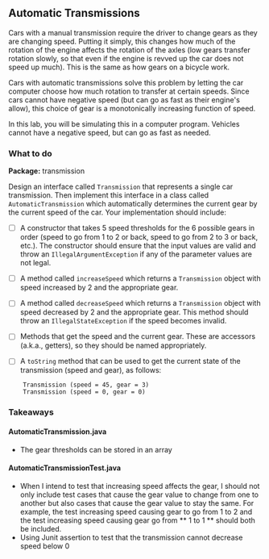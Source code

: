 
## Automatic Transmissions
Cars with a manual transmission require the driver to change gears as they are changing speed. Putting it simply, this changes how much of the rotation of the engine affects the rotation of the axles (low gears transfer rotation slowly, so that even if the engine is revved up the car does not speed up much). This is the same as how gears on a bicycle work.

Cars with automatic transmissions solve this problem by letting the car computer choose how much rotation to transfer at certain speeds. Since cars cannot have negative speed (but can go as fast as their engine\'s allow), this choice of gear is a monotonically increasing function of speed.

In this lab, you will be simulating this in a computer program. Vehicles cannot have a negative speed, but can go as fast as needed.

### What to do

**Package:** transmission

Design an interface called `Transmission` that represents a single car transmission. Then implement this interface in a class called `AutomaticTransmission` which automatically determines the current gear by the current speed of the car. Your implementation should include:

  - [ ] A constructor that takes 5 speed thresholds for the 6 possible gears in order (speed to go from 1 to 2 or back, speed to go from 2 to 3 or back, etc.). The constructor should ensure that the input values are valid and throw an `IllegalArgumentException` if any of the parameter values are not legal.

  - [ ] A method called `increaseSpeed` which returns a `Transmission` object with speed increased by 2 and the appropriate gear.

  - [ ] A method called `decreaseSpeed` which returns a `Transmission` object with speed decreased by 2 and the appropriate gear. This method should throw an `IllegalStateException` if the speed becomes invalid.

  - [ ] Methods that get the speed and the current gear. These are accessors (a.k.a., getters), so they should be named appropriately.

  - [ ] A `toString` method that can be used to get the current state of the transmission (speed and gear), as follows:
```text
    Transmission (speed = 45, gear = 3)
    Transmission (speed = 0, gear = 0)
```
### Takeaways
#### AutomaticTransmission.java
- The gear thresholds can be stored in an array
#### AutomaticTransmissionTest.java
- When I intend to test that increasing speed affects the gear, I should not only include test cases that cause the gear value to change from  one to another but also cases that cause the gear value to stay the same. For example, the test increasing speed causing gear to go from 1 to 2 and the test increasing speed causing gear go from ** 1 to 1 ** should both be included.
- Using Junit assertion to test that the transmission cannot decrease speed below 0
